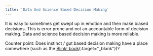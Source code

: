 ```yaml
---
title: 'Data And Science Based Decision Making'
---
```


It is easy to sometimes get swept up in emotion and then make biased decisions. This is error prone and not an accountable form of decision making. Data and science based decision making is more reliable.

Counter point: Does instinct / gut based decision making have a place somewhere (such as the [Blink! book](https://en.wikipedia.org/wiki/Blink_(book)){:target="_blank"})?
